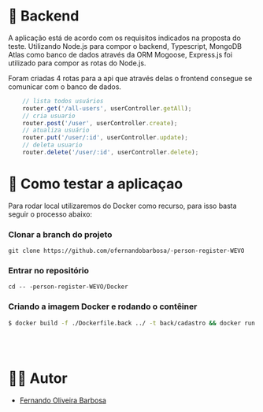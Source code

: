 # 🧱 Backend

A aplicação está de acordo com os requisitos indicados na proposta do teste. Utilizando Node.js para compor o backend, Typescript, MongoDB Atlas como banco de dados através da ORM Mogoose, Express.js foi utilizado para compor as rotas do Node.js.

Foram criadas 4 rotas para a api que através delas o frontend consegue se comunicar com o banco de dados.

```javascript
    // lista todos usuários
    router.get('/all-users', userController.getAll);
    // cria usuario
    router.post('/user', userController.create);
    // atualiza usuário
    router.put('/user/:id', userController.update);
    // deleta usuario
    router.delete('/user/:id', userController.delete);
```

# 🚀 Como testar a aplicaçao

Para rodar local utilizaremos do Docker como recurso, para isso basta seguir o processo abaixo:

### Clonar a branch do projeto

```
git clone https://github.com/ofernandobarbosa/-person-register-WEVO
```

### Entrar no repositório

```
cd -- -person-register-WEVO/Docker
```

### Criando a imagem Docker e rodando o contêiner
```bash
$ docker build -f ./Dockerfile.back ../ -t back/cadastro && docker run -d -p 3000:3000 back/cadastro
```

<br><br>

# 👨‍💻 Autor

* [Fernando Oliveira Barbosa](https://github.com/ofernandobarbosa)
<br><br>